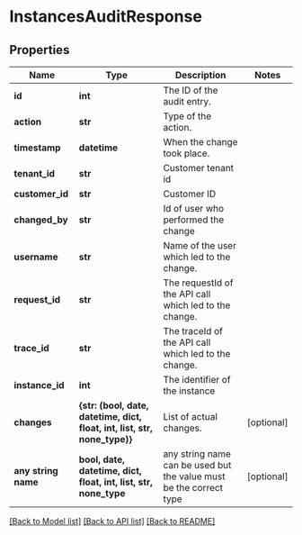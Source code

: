 # InstancesAuditResponse


## Properties
Name | Type | Description | Notes
------------ | ------------- | ------------- | -------------
**id** | **int** | The ID of the audit entry. | 
**action** | **str** | Type of the action. | 
**timestamp** | **datetime** | When the change took place. | 
**tenant_id** | **str** | Customer tenant id | 
**customer_id** | **str** | Customer ID | 
**changed_by** | **str** | Id of user who performed the change | 
**username** | **str** | Name of the user which led to the change. | 
**request_id** | **str** | The requestId of the API call which led to the change. | 
**trace_id** | **str** | The traceId of the API call which led to the change. | 
**instance_id** | **int** | The identifier of the instance | 
**changes** | **{str: (bool, date, datetime, dict, float, int, list, str, none_type)}** | List of actual changes. | [optional] 
**any string name** | **bool, date, datetime, dict, float, int, list, str, none_type** | any string name can be used but the value must be the correct type | [optional]

[[Back to Model list]](../README.md#documentation-for-models) [[Back to API list]](../README.md#documentation-for-api-endpoints) [[Back to README]](../README.md)


